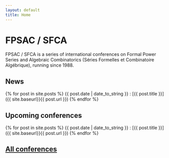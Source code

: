 ```yaml
---
layout: default
title: Home
---
```


# FPSAC / SFCA

FPSAC / SFCA is a series of international conferences on Formal Power
Series and Algebraic Combinatorics (Séries Formelles et Combinatoire
Algébrique), running since 1988.

## News

{% for post in site.posts %}
{{ post.date | date_to_string }}
: [{{ post.title }}]({{ site.baseurl}}{{ post.url }})
{% endfor %}

## Upcoming conferences

{% for post in site.posts %}
{{ post.date | date_to_string }}
: [{{ post.title }}]({{ site.baseurl}}{{ post.url }})
{% endfor %}

## [All conferences](conf)

